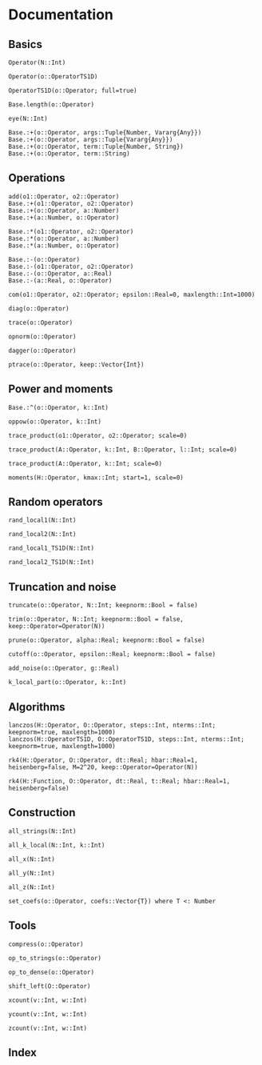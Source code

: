 
# Documentation


## Basics
```@docs
Operator(N::Int)
```

```@docs
Operator(o::OperatorTS1D)
```

```@docs
OperatorTS1D(o::Operator; full=true)
```

```@docs
Base.length(o::Operator)
```

```@docs
eye(N::Int)
```

```@docs
Base.:+(o::Operator, args::Tuple{Number, Vararg{Any}})
Base.:+(o::Operator, args::Tuple{Vararg{Any}})
Base.:+(o::Operator, term::Tuple{Number, String})
Base.:+(o::Operator, term::String)
```


## Operations


```@docs
add(o1::Operator, o2::Operator)
Base.:+(o1::Operator, o2::Operator)
Base.:+(o::Operator, a::Number)
Base.:+(a::Number, o::Operator)
```


```@docs
Base.:*(o1::Operator, o2::Operator)
Base.:*(o::Operator, a::Number)
Base.:*(a::Number, o::Operator)
```

```@docs
Base.:-(o::Operator)
Base.:-(o1::Operator, o2::Operator)
Base.:-(o::Operator, a::Real)
Base.:-(a::Real, o::Operator)
```

```@docs
com(o1::Operator, o2::Operator; epsilon::Real=0, maxlength::Int=1000)
```

```@docs
diag(o::Operator)
```

```@docs
trace(o::Operator)
```

```@docs
opnorm(o::Operator)
```

```@docs
dagger(o::Operator)
```

```@docs
ptrace(o::Operator, keep::Vector{Int})
```


## Power and moments
```@docs
Base.:^(o::Operator, k::Int)
```
```@docs
oppow(o::Operator, k::Int)
```
```@docs
trace_product(o1::Operator, o2::Operator; scale=0)
```
```@docs
trace_product(A::Operator, k::Int, B::Operator, l::Int; scale=0)
```
```@docs
trace_product(A::Operator, k::Int; scale=0)
```
```@docs
moments(H::Operator, kmax::Int; start=1, scale=0)
```




## Random operators
```@docs
rand_local1(N::Int)
```
```@docs
rand_local2(N::Int)
```
```@docs
rand_local1_TS1D(N::Int)
```
```@docs
rand_local2_TS1D(N::Int)
```



## Truncation and noise
```@docs
truncate(o::Operator, N::Int; keepnorm::Bool = false)
```
```@docs
trim(o::Operator, N::Int; keepnorm::Bool = false, keep::Operator=Operator(N))
```
```@docs
prune(o::Operator, alpha::Real; keepnorm::Bool = false)
```
```@docs
cutoff(o::Operator, epsilon::Real; keepnorm::Bool = false)
```
```@docs
add_noise(o::Operator, g::Real)
```
```@docs
k_local_part(o::Operator, k::Int)
```

## Algorithms
```@docs
lanczos(H::Operator, O::Operator, steps::Int, nterms::Int; keepnorm=true, maxlength=1000)
lanczos(H::OperatorTS1D, O::OperatorTS1D, steps::Int, nterms::Int; keepnorm=true, maxlength=1000)
```

```@docs
rk4(H::Operator, O::Operator, dt::Real; hbar::Real=1, heisenberg=false, M=2^20, keep::Operator=Operator(N))
```

```@docs
rk4(H::Function, O::Operator, dt::Real, t::Real; hbar::Real=1, heisenberg=false)
```


## Construction
```@docs
all_strings(N::Int)
```
```@docs
all_k_local(N::Int, k::Int)
```
```@docs
all_x(N::Int)
```
```@docs
all_y(N::Int)
```
```@docs
all_z(N::Int)
```
```@docs
set_coefs(o::Operator, coefs::Vector{T}) where T <: Number
```

## Tools
```@docs
compress(o::Operator)
```
```@docs
op_to_strings(o::Operator)
```
```@docs
op_to_dense(o::Operator)
```
```@docs
shift_left(O::Operator)
```
```@docs
xcount(v::Int, w::Int)
```
```@docs
ycount(v::Int, w::Int)
```
```@docs
zcount(v::Int, w::Int)
```


## Index

```@index
```

